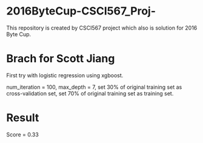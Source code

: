 # 2016ByteCup-CSCI567_Proj-
This repository is created by CSCI567 project which also is solution for 2016 Byte Cup.

# Brach for Scott Jiang
First try with logistic regression using xgboost.

num_iteration = 100, max_depth = 7, set 30% of original training set as cross-validation set, set 70% of original training set as training set.

# Result

Score = 0.33
